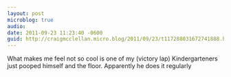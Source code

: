 ```yaml
---
layout: post
microblog: true
audio: 
date: 2011-09-23 11:23:40 -0600
guid: http://craigmcclellan.micro.blog/2011/09/23/t117288031672741888.html
---
```

What makes me feel not so cool is one of my (victory lap) Kindergarteners just pooped himself and the floor. Apparently he does it regularly
